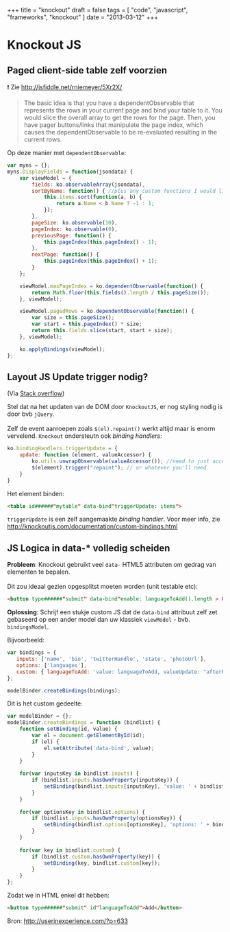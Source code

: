 +++
title = "knockout"
draft = false
tags = [
    "code",
    "javascript",
    "frameworks",
    "knockout"
]
date = "2013-03-12"
+++
# Knockout JS 

## Paged client-side table zelf voorzien 

:exclamation: Zie http://jsfiddle.net/rniemeyer/5Xr2X/

> The basic idea is that you have a dependentObservable that represents the rows in your current page and bind your table to it. You would slice the overall array to get the rows for the page. Then, you have pager buttons/links that manipulate the page index, which causes the dependentObservable to be re-evaluated resulting in the current rows.

Op deze manier met `dependentObservable`:

```javascript
var myns = {};
myns.DisplayFields = function(jsondata) {
    var viewModel = {
        fields: ko.observableArray(jsondata),
        sortByName: function() { //plus any custom functions I would like to perform
            this.items.sort(function(a, b) {
                return a.Name < b.Name ? -1 : 1;
            });
        },
        pageSize: ko.observable(10),
        pageIndex: ko.observable(0),
        previousPage: function() {
            this.pageIndex(this.pageIndex() - 1);
        },
        nextPage: function() {
            this.pageIndex(this.pageIndex() + 1);
        }
    };

    viewModel.maxPageIndex = ko.dependentObservable(function() {
        return Math.floor(this.fields().length / this.pageSize());
    }, viewModel);

    viewModel.pagedRows = ko.dependentObservable(function() {
        var size = this.pageSize();
        var start = this.pageIndex() * size;
        return this.fields.slice(start, start + size);
    }, viewModel);

    ko.applyBindings(viewModel);
};
```


## Layout JS Update trigger nodig? 

(Via [Stack overflow](http://stackoverflow.com/questions/5598751/knockoutjs-utilizing-jquery-tablesorter-with-a-jquery-tmpl-generated-table))

Stel dat na het updaten van de DOM door `KnockoutJS`, er nog styling nodig is door bvb `jQuery`. <br/><br/>
Zelf de event aanroepen zoals `$(el).repaint()` werkt altijd maar is enorm vervelend. `Knockout` ondersteutn ook *binding handlers*:

```javascript
ko.bindingHandlers.triggerUpdate = {
    update: function (element, valueAccessor) {
        ko.utils.unwrapObservable(valueAccessor()); //need to just access the observable to create the subscription
        $(element).trigger("repaint"); // or whatever you'll need
    }
}
```

Het element binden:

```html
<table id######"mytable" data-bind"triggerUpdate: items">
```

`triggerUpdate` is een zelf aangemaakte *binding handler*. Voor meer info, zie http://knockoutjs.com/documentation/custom-bindings.html

## JS Logica in data-* volledig scheiden 

**Probleem**: Knockout gebruikt veel `data-` HTML5 attributen om gedrag van elementen te bepalen. <br/><br/>
Dit zou ideaal gezien opgesplitst moeten worden (unit testable etc):

```html
<button type######"submit" data-bind"enable: languageToAdd().length > 0, click: addLanguage">Add</button>
```

**Oplossing**: Schrijf een stukje custom JS dat de `data-bind` attribuut zelf zet gebaseerd op een ander model dan uw klassiek `viewModel` - bvb. `bindingsModel`.

Bijvoorbeeld:

```javascript
var bindings = {
   inputs: ['name', 'bio', 'twitterHandle', 'state', 'photoUrl'],
   options: ['languages'],
   custom: { languageToAdd: 'value: languageToAdd, valueUpdate: "afterkeydown"' }
};

modelBinder.createBindings(bindings);
```

Dit is het custom gedeelte:

```javascript
var modelBinder = {};
modelBinder.createBindings = function (bindlist) {
    function setBinding(id, value) {
        var el = document.getElementById(id);
        if (el) {
            el.setAttribute('data-bind', value);
        }
    }
    
    for(var inputsKey in bindlist.inputs) {
        if (bindlist.inputs.hasOwnProperty(inputsKey)) {
            setBinding(bindlist.inputs[inputsKey], 'value: ' + bindlist.inputs[inputsKey]);
        }
    }
        
    for(var optionsKey in bindlist.options) {
        if (bindlist.inputs.hasOwnProperty(optionsKey)) {
            setBinding(bindlist.options[optionsKey], 'options: ' + bindlist.options[optionsKey]);
        }
    }
        
    for(var key in bindlist.custom) {
        if (bindlist.custom.hasOwnProperty(key)) {
            setBinding(key, bindlist.custom[key]);
        }
    }
};
```

Zodat we in HTML enkel dit hebben:

```html
<button type######"submit" id"languageToAdd">Add</button>
```

Bron: http://userinexperience.com/?p=633